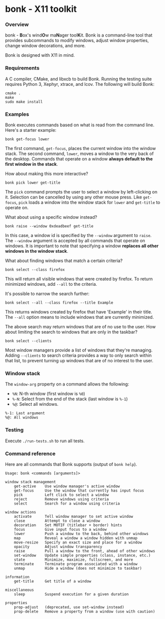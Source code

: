 bonk - X11 toolkit
==================

### Overview

bonk - **B**ox's wind**O**w ma**N**ager tool**K**it. Bonk is a command-line
tool that provides subcommands to modify windows, adjust window properties,
change window decorations, and more.

Bonk is designed with X11 in mind.

### Requirements

A C compiler, CMake, and libxcb to build Bonk. Running the testing suite
requires Python 3, Xephyr, xtrace, and lcov. The following will build Bonk:

```
cmake .
make
sudo make install
```

### Examples

Bonk executes commands based on what is read from the command line. Here's a
starter example:

```
bonk get-focus lower
```

The first command, `get-focus`, places the current window into the window stack.
The second command, `lower`, moves a window to the very back of the desktop.
Commands that operate on a window **always default to the first window in the
stack**.

How about making this more interactive?

```
bonk pick lower get-title
```

The `pick` command prompts the user to select a window by left-clicking on it.
Selection can be cancelled by using any other mouse press. Like `get-focus`,
`pick` loads a window into the window stack for `lower` and `get-title` to
operate on.

What about using a specific window instead?

```
bonk raise --window 0xdeadbeef get-title
```

In this case, a window id is specified by the `--window` argument to `raise`.
The `--window` argument is accepted by all commands that operate on windows. It
is important to note that specifying a window **replaces all other windows in
the window stack**.

What about finding windows that match a certain criteria?

```
bonk select --class firefox
```

This will return all visible windows that were created by firefox. To return
minimized windows, add `--all` to the criteria.

It's possible to narrow the search further:

```
bonk select --all --class firefox --title Example
```

This returns windows created by firefox that have 'Example' in their title. The
`--all` option means to include windows that are currently minimized.

The above search may return windows that are of no use to the user. How about
limiting the search to windows that are only in the taskbar?

```
bonk select --clients
```

Most window managers provide a list of windows that they're managing. Adding
`--clients` to search criteria provides a way to only search within that list,
to prevent turning up windows that are of no interest to the user.

### Window stack

The `window-arg` property on a command allows the following:

* `%N`: N-th window (first window is `%0`)
* `%-N`: Select from the end of the stack (last window is `%-1`)
* `%@`: Select all windows.

```
%-1: Last argument
%@: All windows
```

### Testing

Execute `./run-tests.sh` to run all tests.

### Command reference

Here are all commands that Bonk supports (output of `bonk help`).

```
Usage: bonk <commands [arguments]>

window stack management
    get-active    Use window manager's active window
    get-focus     Use the window that currently has input focus
    pick          Left click to select a window
    reject        Remove windows using criteria
    select        Search for a window using criteria

window actions
    activate      Tell window manager to set active window
    close         Attempt to close a window
    decoration    Set MOTIF (titlebar + border) hints
    focus         Give input focus to a window
    lower         Push a window to the back, behind other windows
    map           Reveal a window a window hidden with unmap
    move-resize   Specify an exact size and place for a window
    opacity       Adjust window transparency
    raise         Pull a window to the front, ahead of other windows
    set-window    Update simple properties (class, instance, etc.)
    state         Minimize, maximize, fullscreen, and more
    terminate     Terminate program associated with a window
    unmap         Hide a window (does not minimize to taskbar)

information
    get-title     Get title of a window

miscellaneous
    sleep         Suspend execution for a given duration

properties
    prop-adjust   (deprecated, use set-window instead)
    prop-delete   Remove a property from a window (use with caution)
```
